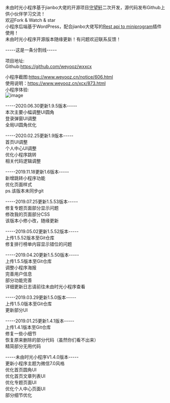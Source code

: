 未由时光小程序基于jianbo大佬的开源项目<a href="https://github.com/iamxjb/winxin-app-watch-life.net" target="_blink">守望轩</a>二次开发，源代码发布Github上供小伙伴学习交流！<br>
欢迎Fork & Watch & star<br>
小程序后端基于WordPress，配合jianbo大佬写的<a href="https://github.com/iamxjb/rest-api-to-miniprogram" target="_blink">Rest api to miniprogram</a>插件使用！<br>
未由时光小程序开源版本随缘更新！有问题欢迎联系反馈！<br>

-----这是一条分割线-----

项目地址:<br>
Github:https://github.com/weyooz/wxxcx <br>

小程序截图:https://www.weyooz.cn/notice/606.html <br>
使用说明：https://www.weyooz.cn/xcx/873.html <br>
小程序体验:<br>![image](https://cdn.weyooz.cn/wp-content/uploads/xcx.jpg)


-----2020.06.30更新1.9.5版本-----<br>
本次主要小幅调整UI圆角<br>
登录弹窗UI调整<br>
全局UI圆角优化<br>

-----2020.02.25更新1.9版本-----<br>
首页UI调整<br>
个人中心UI调整<br>
优化小程序跳转<br>
相关代码逻辑调整<br>


-----2019.11.18更新1.6版本-----<br>
新增跳转小程序功能<br>
优化页面样式<br>
ps.该版本未同步git

-----2019.07.25更新1.5.53版本-----<br>
修复专题页面部分显示问题<br>
修改我的页面部分CSS<br>
该版本小修小改，随缘更新<br>


-----2019.05.02更新1.5.52版本-----<br>
上传1.5.52版本至Git仓库<br>
修复排行榜单内容显示错位的问题<br>


-----2019.04.20更新1.5.50版本-----<br>
上传1.5.5版本至Git仓库<br>
调整小程序海报<br>
完善用户信息<br>
部分功能完善<br>
详细更新日志请前往未由时光小程序查看<br>


-----2019.03.29更新1.5.0版本-----<br>
上传1.5.0版本至Git仓库<br>
更新部分UI<br>


-----2019.01.25更新1.4.1版本-----<br>
上传1.4.1版本至Git仓库<br>
修复一些小细节<br>
恢复原来删除的部分代码（虽然你们看不出来）<br>
精简部分无用代码

-----未由时光小程序V1.4.0版本-----<br>
更新小程序主题为微信7.0风格<br>
优化首页圆角UI<br>
优化首页文章列表UI<br>
优化专题页面UI<br>
优化个人中心页面UI<br>
部分细节优化
